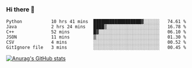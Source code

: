 ### Hi there 👋
<!--START_SECTION:waka-->

```text
Python           10 hrs 41 mins  ██████████████████▓░░░░░░   74.61 %
Java             2 hrs 24 mins   ████▒░░░░░░░░░░░░░░░░░░░░   16.78 %
C++              52 mins         █▓░░░░░░░░░░░░░░░░░░░░░░░   06.10 %
JSON             11 mins         ▒░░░░░░░░░░░░░░░░░░░░░░░░   01.30 %
CSV              4 mins          ░░░░░░░░░░░░░░░░░░░░░░░░░   00.52 %
GitIgnore file   3 mins          ░░░░░░░░░░░░░░░░░░░░░░░░░   00.45 %
```

<!--END_SECTION:waka-->
[![Anurag's GitHub stats](https://github-readme-stats.vercel.app/api?username=Kevinbarrero)](https://github.com/anuraghazra/github-readme-stats)
<!--
**Kevinbarrero/Kevinbarrero** is a ✨ _special_ ✨ repository because its `README.md` (this file) appears on your GitHub profile.

Here are some ideas to get you started:

- 🔭 I’m currently working on ...
- 🌱 I’m currently learning ...
- 👯 I’m looking to collaborate on ...
- 🤔 I’m looking for help with ...
- 💬 Ask me about ...
- 📫 How to reach me: ...
- 😄 Pronouns: ...
- ⚡ Fun fact: ...

-->


